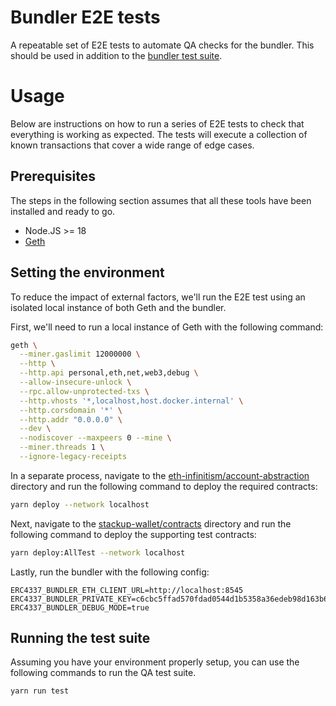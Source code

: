 # Bundler E2E tests

A repeatable set of E2E tests to automate QA checks for the bundler. This should be used in addition to the [bundler test suite](https://github.com/eth-infinitism/bundler-spec-tests).

# Usage

Below are instructions on how to run a series of E2E tests to check that everything is working as expected. The tests will execute a collection of known transactions that cover a wide range of edge cases.

## Prerequisites

The steps in the following section assumes that all these tools have been installed and ready to go.

- Node.JS >= 18
- [Geth](https://geth.ethereum.org/docs/getting-started/installing-geth)

## Setting the environment

To reduce the impact of external factors, we'll run the E2E test using an isolated local instance of both Geth and the bundler.

First, we'll need to run a local instance of Geth with the following command:

```bash
geth \
  --miner.gaslimit 12000000 \
  --http \
  --http.api personal,eth,net,web3,debug \
  --allow-insecure-unlock \
  --rpc.allow-unprotected-txs \
  --http.vhosts '*,localhost,host.docker.internal' \
  --http.corsdomain '*' \
  --http.addr "0.0.0.0" \
  --dev \
  --nodiscover --maxpeers 0 --mine \
  --miner.threads 1 \
  --ignore-legacy-receipts
```

In a separate process, navigate to the [eth-infinitism/account-abstraction](https://github.com/eth-infinitism/account-abstraction/) directory and run the following command to deploy the required contracts:

```bash
yarn deploy --network localhost
```

Next, navigate to the [stackup-wallet/contracts](https://github.com/stackup-wallet/contracts) directory and run the following command to deploy the supporting test contracts:

```bash
yarn deploy:AllTest --network localhost
```

Lastly, run the bundler with the following config:

```
ERC4337_BUNDLER_ETH_CLIENT_URL=http://localhost:8545
ERC4337_BUNDLER_PRIVATE_KEY=c6cbc5ffad570fdad0544d1b5358a36edeb98d163b6567912ac4754e144d4edb
ERC4337_BUNDLER_DEBUG_MODE=true
```

## Running the test suite

Assuming you have your environment properly setup, you can use the following commands to run the QA test suite.

```bash
yarn run test
```
